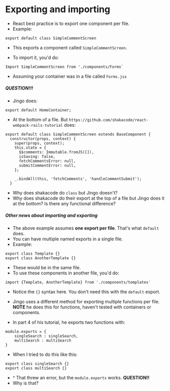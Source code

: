 # Exporting and importing

- React best practice is to export one component per file. 
- Example: 
```
export default class SimpleCommentScreen
```
- This exports a component called `SimpleCommentScreen`. 

- To import it, you'd do:
```
Import SimpleCommentScreen from './components/Forms`
```
- Assuming your container was in a file called `Forms.jsx`

##### QUESTION!!!

- Jingo does:
```
export default HomeContainer;
```
- At the bottom of a file. But `https://github.com/shakacode/react-webpack-rails-tutorial` does:

```
export default class SimpleCommentScreen extends BaseComponent {
  constructor(props, context) {
    super(props, context);
    this.state = {
      $$comments: Immutable.fromJS([]),
      isSaving: false,
      fetchCommentsError: null,
      submitCommentError: null,
    };

    _.bindAll(this, 'fetchComments', 'handleCommentSubmit');
  }
```

- Why does shakacode do `class` but Jingo doesn't?
- Why does shakacode do their export at the top of a file but Jingo does it at the bottom? Is there any functional difference?

##### Other news about importing and exporting

- The above example assumes **one export per file**. That's what `default` does. 
- You can have multiple named exports in a single file. 
- Example:
```
export class Template {}
export class AnotherTemplate {}
```
- These would be in the same file.
- To use these components in another file, you'd do:
```
import {Template, AnotherTemplate} from './components/templates'
```
- Notice the `{}` syntax here. You don't need this with the `default` export.

- Jingo uses a different method for exporting multiple functions per file. **NOTE** he does this for functions, haven't tested with containers or components.
- In part 4 of his tutorial, he exports two functions with:
```
module.exports = {
    singleSearch : singleSearch,
    multiSearch : multiSearch
}
```
- When I tried to do this like this:
```
export class singleSearch {}
export class multiSearch {}
```
- ^ That threw an error, but the `module.exports` works.
**QUESTION!!**
- Why is that?

